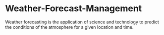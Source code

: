 # Weather-Forecast-Management
Weather forecasting is the application of science and technology to predict the conditions of the atmosphere for a given location and time.
